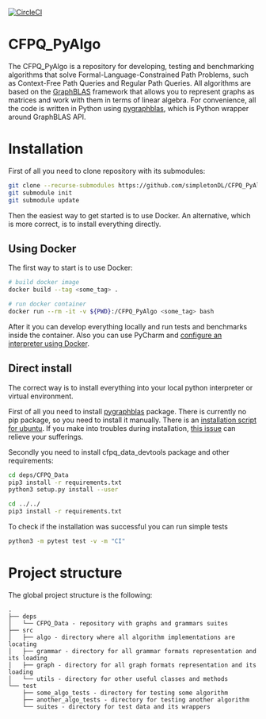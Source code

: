 [![CircleCI](https://circleci.com/gh/simpletonDL/CFPQ_PyAlgo/tree/circleci-project-setup.svg?style=svg)](https://circleci.com/gh/simpletonDL/CFPQ_PyAlgo/tree/circleci-project-setup)

# CFPQ_PyAlgo
The CFPQ_PyAlgo is a repository for developing, testing and benchmarking algorithms that solve Formal-Language-Constrained Path Problems, such as Context-Free Path Queries and Regular Path Queries. All algorithms are based on the [GraphBLAS](http://graphblas.org/index.php?title=Graph_BLAS_Forum) framework that allows you to represent graphs as matrices and work with them in terms of linear algebra. For convenience, all the code is written in Python using [pygraphblas](https://github.com/michelp/pygraphblas), which is Python wrapper around GraphBLAS API.

# Installation
First of all you need to clone repository with its submodules:

```bash
git clone --recurse-submodules https://github.com/simpletonDL/CFPQ_PyAlgo.git 
git submodule init
git submodule update
```
Then the easiest way to get started is to use Docker. An alternative, which is more correct, is to install everything directly.

## Using Docker
The first way to start is to use Docker:

```bash
# build docker image
docker build --tag <some_tag> .

# run docker container
docker run --rm -it -v ${PWD}:/CFPQ_PyAlgo <some_tag> bash
```
After it you can develop everything locally and run tests and benchmarks inside the container. Also you can use PyCharm and [configure an interpreter using Docker]( https://www.jetbrains.com/help/pycharm/using-docker-as-a-remote-interpreter.html).

## Direct install
The correct way is to install everything into your local python interpreter or virtual environment.

First of all you need to install [pygraphblas](https://github.com/michelp/pygraphblas) package. There is currently no pip package, so you need to install it manually. There is an [installation script for ubuntu](https://github.com/michelp/pygraphblas/blob/master/install-ubuntu.sh). If you make into troubles during installation, [this issue](https://github.com/michelp/pygraphblas/issues/61) can relieve your sufferings.

Secondly you need to install cfpq_data_devtools package and other requirements:

```bash
cd deps/CFPQ_Data
pip3 install -r requirements.txt
python3 setup.py install --user

cd ../../
pip3 install -r requirements.txt
```
To check if the installation was successful you can run simple tests
```bash
python3 -m pytest test -v -m "CI"
```
# Project structure
The global project structure is the following:

```
.
├── deps
│   └── CFPQ_Data - repository with graphs and grammars suites
├── src
│   ├── algo - directory where all algorithm implementations are locating
│   ├── grammar - directory for all grammar formats representation and its loading  
│   ├── graph - directory for all graph formats representation and its loading
│   └── utils - directory for other useful classes and methods
└── test
    ├── some_algo_tests - directory for testing some algorithm 
    ├── another_algo_tests - directory for testing another algorithm
    └── suites - directory for test data and its wrappers
```
